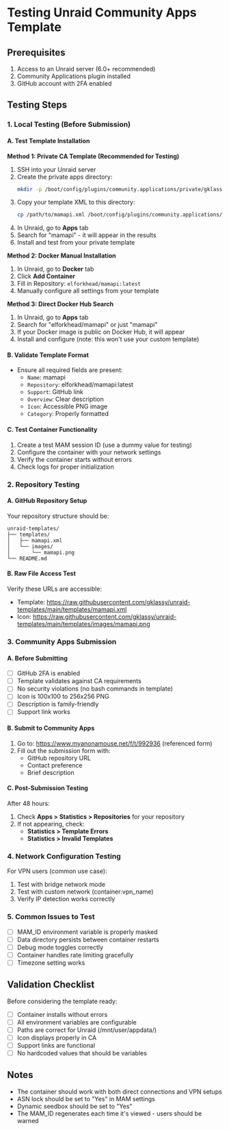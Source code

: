 # Testing Unraid Community Apps Template

## Prerequisites
1. Access to an Unraid server (6.0+ recommended)
2. Community Applications plugin installed
3. GitHub account with 2FA enabled

## Testing Steps

### 1. Local Testing (Before Submission)

#### A. Test Template Installation

**Method 1: Private CA Template (Recommended for Testing)**
1. SSH into your Unraid server
2. Create the private apps directory:
   ```bash
   mkdir -p /boot/config/plugins/community.applications/private/gklassy/
   ```
3. Copy your template XML to this directory:
   ```bash
   cp /path/to/mamapi.xml /boot/config/plugins/community.applications/private/gklassy/
   ```
4. In Unraid, go to **Apps** tab
5. Search for "mamapi" - it will appear in the results
6. Install and test from your private template

**Method 2: Docker Manual Installation**
1. In Unraid, go to **Docker** tab
2. Click **Add Container**
3. Fill in Repository: `elforkhead/mamapi:latest`
4. Manually configure all settings from your template

**Method 3: Direct Docker Hub Search**
1. In Unraid, go to **Apps** tab
2. Search for "elforkhead/mamapi" or just "mamapi"
3. If your Docker image is public on Docker Hub, it will appear
4. Install and configure (note: this won't use your custom template)

#### B. Validate Template Format
- Ensure all required fields are present:
  - `Name`: mamapi
  - `Repository`: elforkhead/mamapi:latest
  - `Support`: GitHub link
  - `Overview`: Clear description
  - `Icon`: Accessible PNG image
  - `Category`: Properly formatted

#### C. Test Container Functionality
1. Create a test MAM session ID (use a dummy value for testing)
2. Configure the container with your network settings
3. Verify the container starts without errors
4. Check logs for proper initialization

### 2. Repository Testing

#### A. GitHub Repository Setup
Your repository structure should be:
```
unraid-templates/
├── templates/
│   ├── mamapi.xml
│   └── images/
│       └── mamapi.png
└── README.md
```

#### B. Raw File Access Test
Verify these URLs are accessible:
- Template: https://raw.githubusercontent.com/gklassy/unraid-templates/main/templates/mamapi.xml
- Icon: https://raw.githubusercontent.com/gklassy/unraid-templates/main/templates/images/mamapi.png

### 3. Community Apps Submission

#### A. Before Submitting
- [ ] GitHub 2FA is enabled
- [ ] Template validates against CA requirements
- [ ] No security violations (no bash commands in template)
- [ ] Icon is 100x100 to 256x256 PNG
- [ ] Description is family-friendly
- [ ] Support link works

#### B. Submit to Community Apps
1. Go to: https://www.myanonamouse.net/f/t/992936 (referenced form)
2. Fill out the submission form with:
   - GitHub repository URL
   - Contact preference
   - Brief description

#### C. Post-Submission Testing
After 48 hours:
1. Check **Apps > Statistics > Repositories** for your repository
2. If not appearing, check:
   - **Statistics > Template Errors**
   - **Statistics > Invalid Templates**

### 4. Network Configuration Testing

For VPN users (common use case):
1. Test with bridge network mode
2. Test with custom network (container:vpn_name)
3. Verify IP detection works correctly

### 5. Common Issues to Test

- [ ] MAM_ID environment variable is properly masked
- [ ] Data directory persists between container restarts
- [ ] Debug mode toggles correctly
- [ ] Container handles rate limiting gracefully
- [ ] Timezone setting works

## Validation Checklist

Before considering the template ready:
- [ ] Container installs without errors
- [ ] All environment variables are configurable
- [ ] Paths are correct for Unraid (/mnt/user/appdata/)
- [ ] Icon displays properly in CA
- [ ] Support links are functional
- [ ] No hardcoded values that should be variables

## Notes
- The container should work with both direct connections and VPN setups
- ASN lock should be set to "Yes" in MAM settings
- Dynamic seedbox should be set to "Yes" 
- The MAM_ID regenerates each time it's viewed - users should be warned
